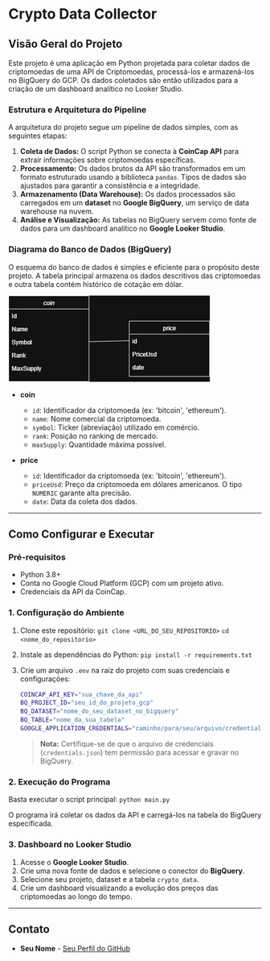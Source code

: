 # Crypto Data Collector

## Visão Geral do Projeto

Este projeto é uma aplicação em Python projetada para coletar dados de criptomoedas de uma API de Criptomoedas, processá-los e armazená-los no BigQuery do GCP. Os dados coletados são então utilizados para a criação de um dashboard analítico no Looker Studio.

### Estrutura e Arquitetura do Pipeline

A arquitetura do projeto segue um pipeline de dados simples, com as seguintes etapas:

1.  **Coleta de Dados:** O script Python se conecta à **CoinCap API** para extrair informações sobre criptomoedas específicas.
2.  **Processamento:** Os dados brutos da API são transformados em um formato estruturado usando a biblioteca `pandas`. Tipos de dados são ajustados para garantir a consistência e a integridade.
3.  **Armazenamento (Data Warehouse):** Os dados processados são carregados em um **dataset** no **Google BigQuery**, um serviço de data warehouse na nuvem.
4.  **Análise e Visualização:** As tabelas no BigQuery servem como fonte de dados para um dashboard analítico no **Google Looker Studio**.

### Diagrama do Banco de Dados (BigQuery)

O esquema do banco de dados é simples e eficiente para o propósito deste projeto. A tabela principal armazena os dados descritivos das criptomoedas e outra tabela contém histórico de cotação em dólar.

![Esquema de tabelas no BigQuery](assets/DiagramCrypto.jpg)

* **coin**
    * `id`: Identificador da criptomoeda (ex: 'bitcoin', 'ethereum').
    * `name`: Nome comercial da criptomoeda.
    * `symbol`: Ticker (abreviação) utilizado em comércio.
    * `rank`: Posição no ranking de mercado.
    * `maxSupply`: Quantidade máxima possível.

* **price**
  * `id`: Identificador da criptomoeda (ex: 'bitcoin', 'ethereum').
  * `priceUsd`: Preço da criptomoeda em dólares americanos. O tipo `NUMERIC` garante alta precisão.
  * `date`: Data da coleta dos dados.

---

## Como Configurar e Executar

### Pré-requisitos

* Python 3.8+
* Conta no Google Cloud Platform (GCP) com um projeto ativo.
* Credenciais da API da CoinCap.

### 1. Configuração do Ambiente

1.  Clone este repositório:
    `git clone <URL_DO_SEU_REPOSITORIO>`
    `cd <nome_do_repositorio>`

2.  Instale as dependências do Python:
    `pip install -r requirements.txt`

3.  Crie um arquivo `.env` na raiz do projeto com suas credenciais e configurações:

    ```bash
    COINCAP_API_KEY="sua_chave_da_api"
    BQ_PROJECT_ID="seu_id_do_projeto_gcp"
    BQ_DATASET="nome_do_seu_dataset_no_bigquery"
    BQ_TABLE="nome_da_sua_tabela"
    GOOGLE_APPLICATION_CREDENTIALS="caminho/para/seu/arquivo/credentials.json"
    ```

    > **Nota:** Certifique-se de que o arquivo de credenciais (`credentials.json`) tem permissão para acessar e gravar no BigQuery.

### 2. Execução do Programa

Basta executar o script principal:
`python main.py`

O programa irá coletar os dados da API e carregá-los na tabela do BigQuery especificada.

### 3. Dashboard no Looker Studio

1.  Acesse o **Google Looker Studio**.
2.  Crie uma nova fonte de dados e selecione o conector do **BigQuery**.
3.  Selecione seu projeto, dataset e a tabela `crypto_data`.
4.  Crie um dashboard visualizando a evolução dos preços das criptomoedas ao longo do tempo.

---

## Contato

* **Seu Nome** - [Seu Perfil do GitHub](https://github.com/seu-usuario)